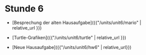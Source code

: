 # Stunde 6

* [Besprechung der alten Hausaufgabe]({{"/units/unit6/mario" | relative_url }})

* [Turtle-Grafiken]({{"/units/unit6/turtle" | relative_url }})

* [Neue Hausaufgabe]({{"/units/unit6/hw6" | relative_url}})